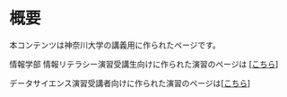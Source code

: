 # 概要

本コンテンツは神奈川大学の講義用に作られたページです。

情報学部 情報リテラシー演習受講生向けに作られた演習のページは [[こちら](./cloud_exercise.md)]

データサイエンス演習受講者向けに作られた演習のページは[[こちら](./datascience_exercise.md)]
